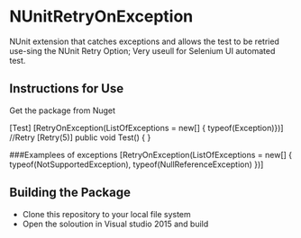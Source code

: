 # NUnitRetryOnException
NUnit extension that catches exceptions and allows the test to be retried use-sing the NUnit Retry Option; Very useull for Selenium UI automated test. 

## Instructions for Use
Get the package from Nuget

[Test]
    [RetryOnException(ListOfExceptions = new[] { typeof(Exception)})]
    //Retry 
    [Retry(5)]
    public void Test()
    {
    }

###Examplees of exceptions
[RetryOnException(ListOfExceptions = new[] { typeof(NotSupportedException), typeof(NullReferenceException) })]




## Building the Package

* Clone this repository to your local file system
* Open the soloution in Visual studio 2015 and build

